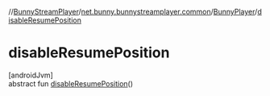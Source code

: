 //[BunnyStreamPlayer](../../../index.md)/[net.bunny.bunnystreamplayer.common](../index.md)/[BunnyPlayer](index.md)/[disableResumePosition](disable-resume-position.md)

# disableResumePosition

[androidJvm]\
abstract fun [disableResumePosition](disable-resume-position.md)()